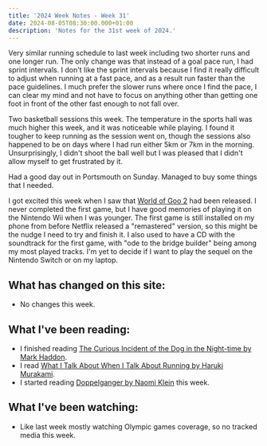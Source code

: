 ```yaml
---
title: '2024 Week Notes - Week 31'
date: 2024-08-05T08:30:00.000+01:00
description: 'Notes for the 31st week of 2024.'
---
```


Very similar running schedule to last week including two shorter runs and one longer run. The only change was that instead of a goal pace run, I had sprint intervals. I don't like the sprint intervals because I find it really difficult to adjust when running at a fast pace, and as a result run faster than the pace guidelines. I much prefer the slower runs where once I find the pace, I can clear my mind and not have to focus on anything other than getting one foot in front of the other fast enough to not fall over.

Two basketball sessions this week. The temperature in the sports hall was much higher this week, and it was noticeable while playing. I found it tougher to keep running as the session went on, though the sessions also happened to be on days where I had run either 5km or 7km in the morning. Unsurprisingly, I didn't shoot the ball well but I was pleased that I didn't allow myself to get frustrated by it.

Had a good day out in Portsmouth on Sunday. Managed to buy some things that I needed.

I got excited this week when I saw that [World of Goo 2](https://worldofgoo2.com/) had been released. I never completed the first game, but I have good memories of playing it on the Nintendo Wii when I was younger. The first game is still installed on my phone from before Netflix released a "remastered" version, so this might be the nudge I need to try and finish it. I also used to have a CD with the soundtrack for the first game, with "ode to the bridge builder" being among my most played tracks. I'm yet to decide if I want to play the sequel on the Nintendo Switch or on my laptop.

## What has changed on this site:

- No changes this week.

## What I've been reading:

- I finished reading [The Curious Incident of the Dog in the Night-time by Mark Haddon](/reading/9781409086048/).
- I read [What I Talk About When I Talk About Running by Haruki Murakami](/reading/9781448103737/).
- I started reading [Doppelganger by Naomi Klein](/reading#now) this week.

## What I've been watching:

- Like last week mostly watching Olympic games coverage, so no tracked media this week.
